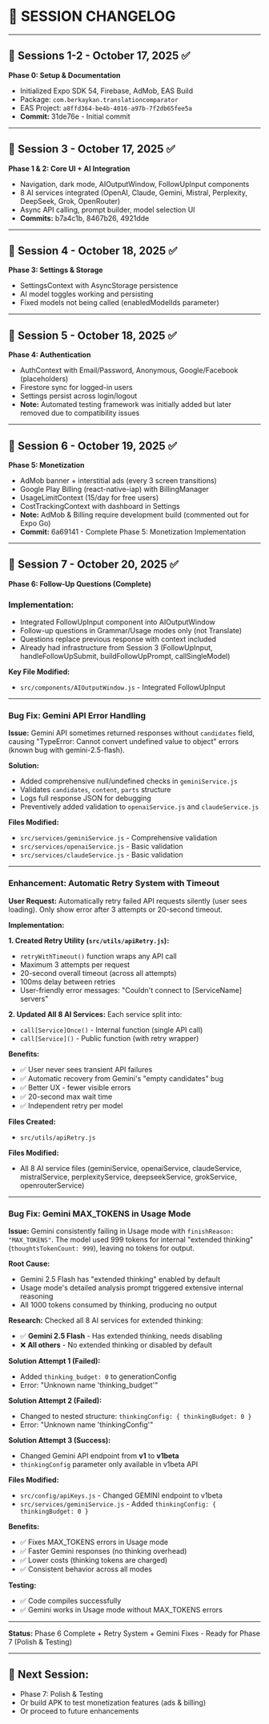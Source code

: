 # 📝 SESSION CHANGELOG

---

## 📅 **Sessions 1-2** - October 17, 2025 ✅

**Phase 0: Setup & Documentation**
- Initialized Expo SDK 54, Firebase, AdMob, EAS Build
- Package: `com.berkaykan.translationcomparator`
- EAS Project: `a8ffd364-be4b-4016-a97b-7f2db65fee5a`
- **Commit:** 31de76e - Initial commit

---

## 📅 **Session 3** - October 17, 2025 ✅

**Phase 1 & 2: Core UI + AI Integration**
- Navigation, dark mode, AIOutputWindow, FollowUpInput components
- 8 AI services integrated (OpenAI, Claude, Gemini, Mistral, Perplexity, DeepSeek, Grok, OpenRouter)
- Async API calling, prompt builder, model selection UI
- **Commits:** b7a4c1b, 8467b26, 4921dde

---

## 📅 **Session 4** - October 18, 2025 ✅

**Phase 3: Settings & Storage**
- SettingsContext with AsyncStorage persistence
- AI model toggles working and persisting
- Fixed models not being called (enabledModelIds parameter)

---

## 📅 **Session 5** - October 18, 2025 ✅

**Phase 4: Authentication**
- AuthContext with Email/Password, Anonymous, Google/Facebook (placeholders)
- Firestore sync for logged-in users
- Settings persist across login/logout
- **Note:** Automated testing framework was initially added but later removed due to compatibility issues

---

## 📅 **Session 6** - October 19, 2025 ✅

**Phase 5: Monetization**
- AdMob banner + interstitial ads (every 3 screen transitions)
- Google Play Billing (react-native-iap) with BillingManager
- UsageLimitContext (15/day for free users)
- CostTrackingContext with dashboard in Settings
- **Note:** AdMob & Billing require development build (commented out for Expo Go)
- **Commit:** 6a69141 - Complete Phase 5: Monetization Implementation

---

## 📅 **Session 7** - October 20, 2025 ✅

**Phase 6: Follow-Up Questions (Complete)**

### **Implementation:**
- Integrated FollowUpInput component into AIOutputWindow
- Follow-up questions in Grammar/Usage modes only (not Translate)
- Questions replace previous response with context included
- Already had infrastructure from Session 3 (FollowUpInput, handleFollowUpSubmit, buildFollowUpPrompt, callSingleModel)

**Key File Modified:**
- `src/components/AIOutputWindow.js` - Integrated FollowUpInput

---

### **Bug Fix: Gemini API Error Handling**

**Issue:** Gemini API sometimes returned responses without `candidates` field, causing "TypeError: Cannot convert undefined value to object" errors (known bug with gemini-2.5-flash).

**Solution:**
- Added comprehensive null/undefined checks in `geminiService.js`
- Validates `candidates`, `content`, `parts` structure
- Logs full response JSON for debugging
- Preventively added validation to `openaiService.js` and `claudeService.js`

**Files Modified:**
- `src/services/geminiService.js` - Comprehensive validation
- `src/services/openaiService.js` - Basic validation
- `src/services/claudeService.js` - Basic validation

---

### **Enhancement: Automatic Retry System with Timeout**

**User Request:** Automatically retry failed API requests silently (user sees loading). Only show error after 3 attempts or 20-second timeout.

**Implementation:**

**1. Created Retry Utility (`src/utils/apiRetry.js`):**
- `retryWithTimeout()` function wraps any API call
- Maximum 3 attempts per request
- 20-second overall timeout (across all attempts)
- 100ms delay between retries
- User-friendly error messages: "Couldn't connect to [ServiceName] servers"

**2. Updated All 8 AI Services:**
Each service split into:
- `call[Service]Once()` - Internal function (single API call)
- `call[Service]()` - Public function (with retry wrapper)

**Benefits:**
- ✅ User never sees transient API failures
- ✅ Automatic recovery from Gemini's "empty candidates" bug
- ✅ Better UX - fewer visible errors
- ✅ 20-second max wait time
- ✅ Independent retry per model

**Files Created:**
- `src/utils/apiRetry.js`

**Files Modified:**
- All 8 AI service files (geminiService, openaiService, claudeService, mistralService, perplexityService, deepseekService, grokService, openrouterService)

---

### **Bug Fix: Gemini MAX_TOKENS in Usage Mode**

**Issue:** Gemini consistently failing in Usage mode with `finishReason: "MAX_TOKENS"`. The model used 999 tokens for internal "extended thinking" (`thoughtsTokenCount: 999`), leaving no tokens for output.

**Root Cause:**
- Gemini 2.5 Flash has "extended thinking" enabled by default
- Usage mode's detailed analysis prompt triggered extensive internal reasoning
- All 1000 tokens consumed by thinking, producing no output

**Research:**
Checked all 8 AI services for extended thinking:
- ✅ **Gemini 2.5 Flash** - Has extended thinking, needs disabling
- ❌ **All others** - No extended thinking or disabled by default

**Solution Attempt 1 (Failed):**
- Added `thinking_budget: 0` to generationConfig
- Error: "Unknown name 'thinking_budget'"

**Solution Attempt 2 (Failed):**
- Changed to nested structure: `thinkingConfig: { thinkingBudget: 0 }`
- Error: "Unknown name 'thinkingConfig'"

**Solution Attempt 3 (Success):**
- Changed Gemini API endpoint from **v1** to **v1beta**
- `thinkingConfig` parameter only available in v1beta API

**Files Modified:**
- `src/config/apiKeys.js` - Changed GEMINI endpoint to v1beta
- `src/services/geminiService.js` - Added `thinkingConfig: { thinkingBudget: 0 }`

**Benefits:**
- ✅ Fixes MAX_TOKENS errors in Usage mode
- ✅ Faster Gemini responses (no thinking overhead)
- ✅ Lower costs (thinking tokens are charged)
- ✅ Consistent behavior across all modes

**Testing:**
- ✅ Code compiles successfully
- ✅ Gemini works in Usage mode without MAX_TOKENS errors

---

**Status:** Phase 6 Complete + Retry System + Gemini Fixes - Ready for Phase 7 (Polish & Testing)

---

## 🔄 **Next Session:**
- Phase 7: Polish & Testing
- Or build APK to test monetization features (ads & billing)
- Or proceed to future enhancements

